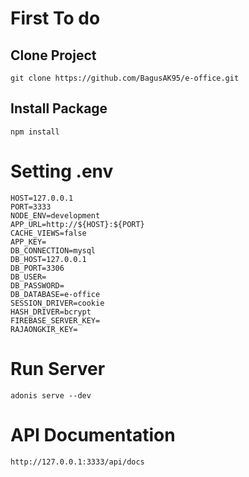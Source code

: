 # First To do
## Clone Project
```
git clone https://github.com/BagusAK95/e-office.git
```

## Install Package
```
npm install
```

# Setting .env
```
HOST=127.0.0.1
PORT=3333
NODE_ENV=development
APP_URL=http://${HOST}:${PORT}
CACHE_VIEWS=false
APP_KEY=
DB_CONNECTION=mysql
DB_HOST=127.0.0.1
DB_PORT=3306
DB_USER=
DB_PASSWORD=
DB_DATABASE=e-office
SESSION_DRIVER=cookie
HASH_DRIVER=bcrypt
FIREBASE_SERVER_KEY=
RAJAONGKIR_KEY=
```

# Run Server
```
adonis serve --dev
```

# API Documentation
```
http://127.0.0.1:3333/api/docs
```